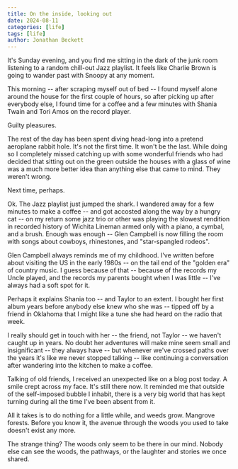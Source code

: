 ```yaml
---
title: On the inside, looking out
date: 2024-08-11
categories: [life]
tags: [life]
author: Jonathan Beckett
---
```


It's Sunday evening, and you find me sitting in the dark of the junk room listening to a random chill-out Jazz playlist. It feels like Charlie Brown is going to wander past with Snoopy at any moment.

This morning -- after scraping myself out of bed -- I found myself alone around the house for the first couple of hours, so after picking up after everybody else, I found time for a coffee and a few minutes with Shania Twain and Tori Amos on the record player.

Guilty pleasures.

The rest of the day has been spent diving head-long into a pretend aeroplane rabbit hole. It's not the first time. It won't be the last. While doing so I completely missed catching up with some wonderful friends who had decided that sitting out on the green outside the houses with a glass of wine was a much more better idea than anything else that came to mind. They weren't wrong.

Next time, perhaps.

Ok. The Jazz playlist just jumped the shark. I wandered away for a few minutes to make a coffee -- and got accosted along the way by a hungry cat -- on my return some jazz trio or other was playing the slowest rendition in recorded history of Wichita Lineman armed only with a piano, a cymbal, and a brush. Enough was enough -- Glen Campbell is now filling the room with songs about cowboys, rhinestones, and "star-spangled rodeos".

Glen Campbell always reminds me of my childhood. I've written before about visiting the US in the early 1980s -- on the tail end of the "golden era" of country music. I guess because of that -- because of the records my Uncle played, and the records my parents bought when I was little -- I've always had a soft spot for it.

Perhaps it explains Shania too -- and Taylor to an extent. I bought her first album years before anybody else knew who she was -- tipped off by a friend in Oklahoma that I might like a tune she had heard on the radio that week.

I really should get in touch with her -- the friend, not Taylor -- we haven't caught up in years. No doubt her adventures will make mine seem small and insignificant -- they always have -- but whenever we've crossed paths over the years it's like we never stopped talking -- like continuing a conversation after wandering into the kitchen to make a coffee.

Talking of old friends, I received an unexpected like on a blog post today. A smile crept across my face. It's still there now. It reminded me that outside of the self-imposed bubble I inhabit, there is a very big world that has kept turning during all the time I've been absent from it.

All it takes is to do nothing for a little while, and weeds grow. Mangrove forests. Before you know it, the avenue through the woods you used to take doesn't exist any more.

The strange thing? The woods only seem to be there in our mind. Nobody else can see the woods, the pathways, or the laughter and stories we once shared.